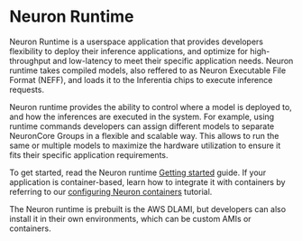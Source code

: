 # Neuron Runtime

Neuron Runtime is a userspace application that provides developers flexibility to deploy their inference applications, and optimize for high-throughput and low-latency to meet their specific application needs. 
Neuron runtime takes compiled models, also reffered to as Neuron Executable File Format (NEFF), and loads it to the Inferentia chips to execute inference requests.  


Neuron runtime provides the ability to control where a model is deployed to, and how the inferences are executed in the system. For example, using runtime commands developers can assign different models to separate NeuronCore Groups in a flexible and scalable way. This allows to run the same or multiple models to maximize the hardware utilization to ensure it fits their specific application requirements.

To get started, read the Neuron runtime [Getting started](./nrt_start.md) guide. If your application is container-based, learn how to integrate it with containers by referring to our [configuring Neuron containers](./tutorial-containers.md) tutorial. 

The Neuron runtime is prebuilt is the AWS DLAMI, but developers can also install it in their own environments, which can be custom AMIs or containers. 
